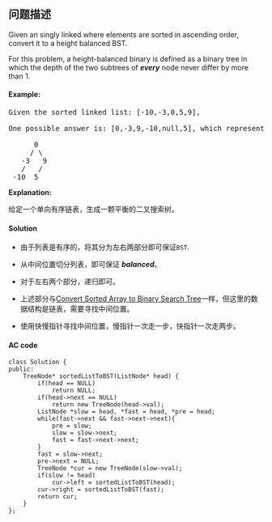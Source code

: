 ## 问题描述

Given an singly linked where elements are sorted in ascending order, convert it to a height balanced BST.</br>

For this problem, a height-balanced binary is defined as a binary tree in which the depth of the two subtrees of ***every*** node never differ by more than 1.

#### Example:<br>
<pre>Given the sorted linked list: [-10,-3,0,5,9],

One possible answer is: [0,-3,9,-10,null,5], which represents the following height balanced BST:

      0
     / \
   -3   9
   /   /
 -10  5
</pre>
__Explanation:__<br>

给定一个单向有序链表，生成一颗平衡的二叉搜索树。

#### Solution

* 由于列表是有序的，将其分为左右两部分即可保证<code>BST</code>.

* 从中间位置切分列表，即可保证 ***balanced***。

* 对于左右两个部分，递归即可。

* 上述部分与[Convert Sorted Array to Binary Search Tree](https://github.com/myskety/leetcode/blob/master/108-Convert%20Sorted%20Array%20to%20Binary%20Search%20Tree.md)一样，但这里的数据结构是链表，需要寻找中间位置。

* 使用快慢指针寻找中间位置，慢指针一次走一步，快指针一次走两步。

#### AC code

```
class Solution {
public:
    TreeNode* sortedListToBST(ListNode* head) {
        if(head == NULL)
            return NULL;
        if(head->next == NULL)
            return new TreeNode(head->val);
        ListNode *slow = head, *fast = head, *pre = head;
        while(fast->next && fast->next->next){
            pre = slow;
            slow = slow->next;
            fast = fast->next->next;
        }
        fast = slow->next;
        pre->next = NULL;
        TreeNode *cur = new TreeNode(slow->val);
        if(slow != head)
            cur->left = sortedListToBST(head);
        cur->right = sortedListToBST(fast);
        return cur;
    }
};
```